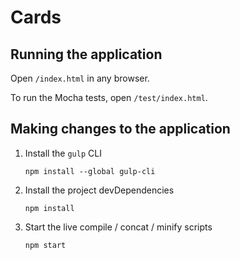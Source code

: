 # Cards

## Running the application

Open `/index.html` in any browser.

To run the Mocha tests, open `/test/index.html`.

## Making changes to the application

1. Install the `gulp` CLI

    ```
    npm install --global gulp-cli
    ```

2. Install the project devDependencies

    ```
    npm install
    ```

3. Start the live compile / concat / minify scripts

    ```
    npm start
    ```
